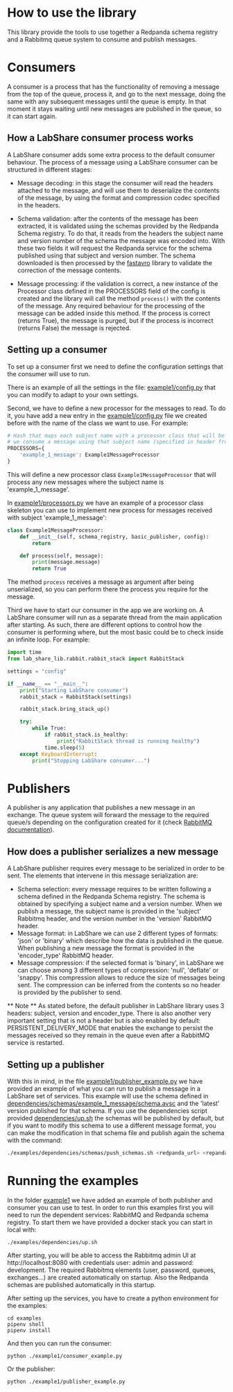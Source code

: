 # How to use the library

This library provide the tools to use together a Redpanda schema registry and a Rabbitmq queue system to 
consume and publish messages.

# Consumers

A consumer is a process that has the functionality of removing a message from the top of the queue,
 process it, and go to the next message, doing the same with any subsequent messages until the queue
is empty. In that moment it stays waiting until new messages are published in the queue, so it can start 
again.

## How a LabShare consumer process works

A LabShare consumer adds some extra process to the default consumer behaviour. The process of a message using a LabShare consumer can be structured in different stages:

* Message decoding: in this stage the consumer will read the headers attached to the message, and will 
use them to deserialize the contents of the message, by using the format and compression codec specified 
in the headers.

* Schema validation: after the contents of the message has been extracted, it is validated using the 
schemas provided by the Redpanda Schema registry. To do that, it reads from the headers the subject name
and version number of the schema the message was encoded into. With these two fields it will request
the Redpanda service for the schema published using that subject and version number. The schema downloaded
is then processed by the [fastavro](https://github.com/fastavro/fastavro) library to validate the correction of the message contents.

* Message processing: if the validation is correct, a new instance of the Processor class defined in 
the PROCESSORS field of the config is created and the library will call the method `process()` with the
contents of the message. Any required behaviour for the processing of the message can be added inside this
method. If the process is correct (returns True), the message is purged, but if the process is incorrect (returns False) the message is rejected.

## Setting up a consumer

To set up a consumer first we need to define the configuration settings that the consumer will use to run.

There is an example of all the settings in the file: [example1/config.py](example1/config.py) that you can modify to adapt to your own settings.

Second, we have to define a new processor for the messages to read. To do it, you have add a new entry in the
[example1/config.py](example1/config.py) file we created before with the name of the class we want to use. For example:

```python
# Hash that maps each subject name with a processor class that will be instantiated when
# we consume a message using that subject name (specified in header from rabbitmq: 'subject')
PROCESSORS={
    'example_1_message': Example1MessageProcessor 
}
```

This will define a new processor class `Example1MessageProcessor` that will process any new messages where the subject name is 'example_1_message'.

In [example1/processors.py](example1/processors.py) we have an example of a processor class skeleton you can use to implement new process for messages received with subject 'example_1_message':

```python
class Example1MessageProcessor:
    def __init__(self, schema_registry, basic_publisher, config):
        return

    def process(self, message):
        print(message.message)
        return True
```

The method `process` receives a message as argument after being unserialized, so you can perform there the process you require for the message.

Third we have to start our consumer in the app we are working on.  A LabShare consumer will run as a separate thread from the main application after starting. As such, there are different options to control how the consumer is performing where, but the most basic could be to check inside an infinite loop. For example:

```python
import time
from lab_share_lib.rabbit.rabbit_stack import RabbitStack

settings = "config"

if __name__ == "__main__":
    print("Starting LabShare consumer")
    rabbit_stack = RabbitStack(settings)

    rabbit_stack.bring_stack_up()

    try:
        while True:
            if rabbit_stack.is_healthy:
                print("RabbitStack thread is running healthy")
            time.sleep(5)
    except KeyboardInterrupt:
        print("Stopping LabShare consumer...")
```

# Publishers

A publisher is any application that publishes a new message in an exchange. The queue system will forward the
message to the required queue/s depending on the configuration created for it (check [RabbitMQ documentation](https://www.rabbitmq.com/tutorials/amqp-concepts.html)).

## How does a publisher serializes a new message

A LabShare publisher requires every message to be serialized in order to be sent. The elements that intervene
in this message serialization are:

* Schema selection: every message requires to be written following a schema defined in the Redpanda Schema registry. The schema is obtained by specifying a subject name and a version number. When we publish a message, the subject name is provided in the 'subject' Rabbitmq header, and the version number in the 'version' RabbitMQ header.
* Message format: in LabShare we can use 2 different types of formats: 'json' or 'binary' which describe how
the data is published in the queue. When publishing a new message the format is provided in the 'encoder_type' RabbitMQ header.
* Message compression: if the selected format is 'binary', in LabShare we can choose among 3 different types of compression: 'null', 'deflate' or 'snappy'. This compression allows to reduce the size of messages being sent. The compression can be inferred from the contents so no header is provided by the publisher to send.

** Note ** As stated before, the default publisher in LabShare library uses 3 headers: subject, version and encoder_type. There is also another very important setting that is not a header but is also enabled by default: PERSISTENT_DELIVERY_MODE that enables the exchange to persist the messages received so they remain in the queue even after a RabbitMQ service is restarted. 

## Setting up a publisher

With this in mind, in the file [example1/publisher_example.py](example1/publisher_example.py) we have provided an example of what
you can run to publish a message in a LabShare set of services. This example will use the schema defined in
[dependencies/schemas/example_1_message/schema.avsc](dependencies/schemas/example_1_message/schema.avsc) and the 'latest' version published for that schema. If you use the dependencies script provided [dependencies/up.sh](dependencies/up.sh) the schemas will be published by default, but if you want to modify this schema to use a different message format, you can make the modification in that schema file and publish again the schema with the command:

```bash
./examples/dependencies/schemas/push_schemas.sh <redpanda_url> <repanda_secret_key_if_any>
```

# Running the examples

In the folder [example1](example1) we have added an example of both publisher and consumer you can use to test.
In order to run this examples first you will need to run the dependent services: RabbitMQ and Redpanda schema registry. To start them we have provided a docker stack you can start in local with:

```
./examples/dependencies/up.sh
```

After starting, you will be able to access the Rabbitmq admin UI at http://localhost:8080 with credentials user: admin and password: development. The required Rabbitmq elements (user, password, queues, exchanges...) are created automatically on startup. Also the Redpanda schemas are published automatically in this startup.

After setting up the services, you have to create a python environment for the examples:
```
cd examples
pipenv shell
pipenv install
```

And then you can run the consumer:

```
python ./example1/consumer_example.py
```

Or the publisher:

```
python ./example1/publisher_example.py
```
